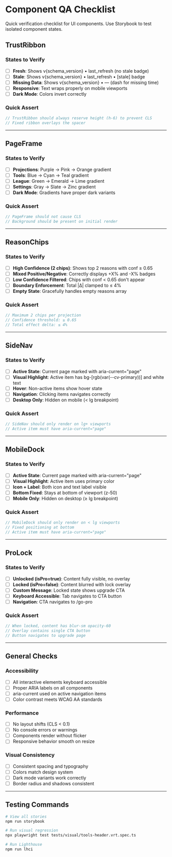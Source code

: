 # Component QA Checklist

Quick verification checklist for UI components. Use Storybook to test isolated component states.

## TrustRibbon

### States to Verify

- [ ] **Fresh**: Shows v{schema_version} • last_refresh (no stale badge)
- [ ] **Stale**: Shows v{schema_version} • last_refresh • [stale] badge
- [ ] **Missing Data**: Shows v{schema_version} • — (dash for missing time)
- [ ] **Responsive**: Text wraps properly on mobile viewports
- [ ] **Dark Mode**: Colors invert correctly

### Quick Assert

```typescript
// TrustRibbon should always reserve height (h-6) to prevent CLS
// Fixed ribbon overlays the spacer
```

---

## PageFrame

### States to Verify

- [ ] **Projections**: Purple → Pink → Orange gradient
- [ ] **Tools**: Blue → Cyan → Teal gradient
- [ ] **League**: Green → Emerald → Lime gradient
- [ ] **Settings**: Gray → Slate → Zinc gradient
- [ ] **Dark Mode**: Gradients have proper dark variants

### Quick Assert

```typescript
// PageFrame should not cause CLS
// Background should be present on initial render
```

---

## ReasonChips

### States to Verify

- [ ] **High Confidence (2 chips)**: Shows top 2 reasons with conf ≥ 0.65
- [ ] **Mixed Positive/Negative**: Correctly displays +X% and -X% badges
- [ ] **Low Confidence Filtered**: Chips with conf < 0.65 don't appear
- [ ] **Boundary Enforcement**: Total |Δ| clamped to ≤ 4%
- [ ] **Empty State**: Gracefully handles empty reasons array

### Quick Assert

```typescript
// Maximum 2 chips per projection
// Confidence threshold: ≥ 0.65
// Total effect delta: ≤ 4%
```

---

## SideNav

### States to Verify

- [ ] **Active State**: Current page marked with aria-current="page"
- [ ] **Visual Highlight**: Active item has bg-[rgb(var(--cv-primary))] and white text
- [ ] **Hover**: Non-active items show hover state
- [ ] **Navigation**: Clicking items navigates correctly
- [ ] **Desktop Only**: Hidden on mobile (< lg breakpoint)

### Quick Assert

```typescript
// SideNav should only render on lg+ viewports
// Active item must have aria-current="page"
```

---

## MobileDock

### States to Verify

- [ ] **Active State**: Current page marked with aria-current="page"
- [ ] **Visual Highlight**: Active item uses primary color
- [ ] **Icon + Label**: Both icon and text label visible
- [ ] **Bottom Fixed**: Stays at bottom of viewport (z-50)
- [ ] **Mobile Only**: Hidden on desktop (≥ lg breakpoint)

### Quick Assert

```typescript
// MobileDock should only render on < lg viewports
// Fixed positioning at bottom
// Active item must have aria-current="page"
```

---

## ProLock

### States to Verify

- [ ] **Unlocked (isPro=true)**: Content fully visible, no overlay
- [ ] **Locked (isPro=false)**: Content blurred with lock overlay
- [ ] **Custom Message**: Locked state shows upgrade CTA
- [ ] **Keyboard Accessible**: Tab navigates to CTA button
- [ ] **Navigation**: CTA navigates to /go-pro

### Quick Assert

```typescript
// When locked, content has blur-sm opacity-60
// Overlay contains single CTA button
// Button navigates to upgrade page
```

---

## General Checks

### Accessibility

- [ ] All interactive elements keyboard accessible
- [ ] Proper ARIA labels on all components
- [ ] aria-current used on active navigation items
- [ ] Color contrast meets WCAG AA standards

### Performance

- [ ] No layout shifts (CLS < 0.1)
- [ ] No console errors or warnings
- [ ] Components render without flicker
- [ ] Responsive behavior smooth on resize

### Visual Consistency

- [ ] Consistent spacing and typography
- [ ] Colors match design system
- [ ] Dark mode variants work correctly
- [ ] Border radius and shadows consistent

---

## Testing Commands

```bash
# View all stories
npm run storybook

# Run visual regression
npx playwright test tests/visual/tools-header.vrt.spec.ts

# Run Lighthouse
npm run lhci
```
